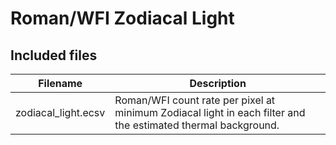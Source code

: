 # Roman/WFI Zodiacal Light

## Included files

| Filename| Description|
|---------|------------|
| zodiacal_light.ecsv | Roman/WFI count rate per pixel at minimum Zodiacal light in each filter and the estimated thermal background. |

